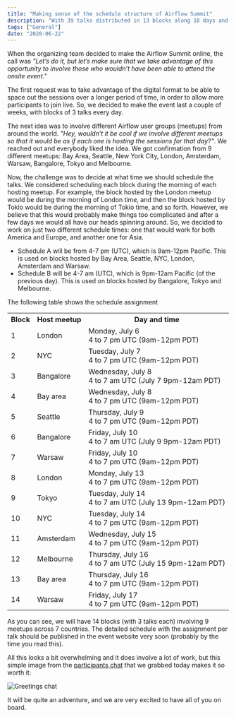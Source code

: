 ```yaml
---
title: "Making sense of the schedule structure of Airflow Summit"
description: "With 39 talks distributed in 13 blocks along 10 days and with two possible time sets, the schedule structure of Airflow Summit is a bit complex. Here we explain it in more detail, as well as the rationale behind it."
tags: ["General"]
date: "2020-06-22"
---
```


When the organizing team decided to make the Airflow Summit online, the call was *"Let’s do it, but let’s make sure that we take advantage of this opportunity to involve those who wouldn’t have been able to attend the onsite event."*

The first request was to take advantage of the digital format to be able to space out the sessions over a longer period of time, in order to allow more participants to join live. So, we decided to make the event last a couple of weeks, with blocks of 3 talks every day.

The next idea was to involve different Airflow user groups (meetups) from around the world. *"Hey, wouldn’t it be cool if we involve different meetups so that it would be as if each one is hosting the sessions for that day?"*. We reached out and everybody liked the idea. We got confirmation from 9 different meetups: Bay Area, Seattle, New York City, London, Amsterdam, Warsaw, Bangalore, Tokyo and Melbourne.

Now, the challenge was to decide at what time we should schedule the talks. We considered scheduling each block during the morning of each hosting meetup. For example, the block hosted by the London meetup would be during the morning of London time, and then the block hosted by Tokio would be during the morning of Tokio time, and so forth. However, we believe that this would probably make things too complicated and after a few days we would all have our heads spinning around. 
So, we decided to work on just two different schedule times: one that would work for both America and Europe, and another one for Asia. 

* Schedule A will be from 4-7 pm (UTC), which is 9am-12pm Pacific. This is used on blocks hosted by Bay Area, Seattle, NYC, London, Amsterdam and Warsaw.
* Schedule B will be 4-7 am (UTC), which is 9pm-12am Pacific (of the previous day). This is used on blocks hosted by Bangalore, Tokyo and Melbourne.

The following table shows the schedule assignment
    <table>
        <tbody>
            <tr>
                <th>Block</th>
                <th>Host meetup</th>
                <th>Day and time</th>
            </tr>
            <tr>
                <td>
                    1
                </td>
                <td>
                    London
                </td>
                <td>
                    Monday, July 6 <br>4 to 7 pm UTC (9am-12pm PDT)
                </td>
            </tr>
            <tr>
                <td>
                    2
                </td>
                <td>
                    NYC
                </td>
                <td>
                    Tuesday, July 7<br>4 to 7 pm UTC (9am-12pm PDT)
                </td>
            </tr>
            <tr>
                <td>
                    3
                </td>
                <td>
                    Bangalore
                </td>
                <td>
                    Wednesday, July 8<br>4 to 7 am UTC (July 7 9pm-12am PDT)
                </td>
            </tr>
            <tr>
                <td>
                    4
                </td>
                <td>
                    Bay area
                </td>
                <td>
                    Wednesday, July 8<br>4 to 7 pm UTC (9am-12pm PDT)
                </td>
            </tr>
            <tr>
                <td>
                    5
                </td>
                <td>
                    Seattle
                </td>
                <td>
                    Thursday, July 9<br>4 to 7 pm UTC (9am-12pm PDT)
                </td>
            </tr>
            <tr>
                <td>
                    6
                </td>
                <td>
                    Bangalore
                </td>
                <td>
                    Friday, July 10<br>4 to 7 am UTC (July 9 9pm-12am PDT)
                </td>
            </tr>
            <tr>
                <td>
                    7
                </td>
                <td>
                    Warsaw
                </td>
                <td>
                    Friday, July 10<br>4 to 7 pm UTC (9am-12pm PDT)
                </td>
            </tr>
            <tr>
                <td>
                    8
                </td>
                <td>
                    London
                </td>
                <td>
                    Monday, July 13<br>4 to 7 pm UTC (9am-12pm PDT)
                </td>
            </tr>
            <tr>
                <td>
                    9
                </td>
                <td>
                    Tokyo
                </td>
                <td>
                    Tuesday, July 14<br>4 to 7 am UTC (July 13 9pm-12am PDT)
                </td>
            </tr>
            <tr>
                <td>
                    10
                </td>
                <td>
                    NYC
                </td>
                <td>
                    Tuesday, July 14<br>4 to 7 pm UTC (9am-12pm PDT)
                </td>
            </tr>
            <tr>
                <td>
                    11
                </td>
                <td>
                    Amsterdam
                </td>
                <td>
                    Wednesday, July 15<br>4 to 7 pm UTC (9am-12pm PDT)
                </td>
            </tr>
            <tr>
                <td>
                    12
                </td>
                <td>
                    Melbourne
                </td>
                <td>
                    Thursday, July 16<br>4 to 7 am UTC (July 15 9pm-12am PDT)
                </td>
            </tr>
            <tr>
                <td>
                    13
                </td>
                <td>
                    Bay area
                </td>
                <td>
                    Thursday, July 16<br>4 to 7 pm UTC (9am-12pm PDT)
                </td>
            </tr>
            <tr>
                <td>
                    14
                </td>
                <td>
                    Warsaw
                </td>
                <td>
                    Friday, July 17<br>4 to 7 pm UTC (9am-12pm PDT)
                </td>
            </tr>
        </tbody>
    </table>

As you can see, we will have 14 blocks (with 3 talks each) involving 9 meetups across 7 countries. The detailed schedule with the assignment per talk should be published in the event website very soon (probably by the time you read this).

All this looks a bit overwhelming and it does involve a lot of work, but this simple image from the [participants chat](https://www.crowdcast.io/e/airflowsummit) that we grabbed today makes it so worth it:

![Greetings chat](/images/misc/airflow-greetings-chat.jpg)

It will be quite an adventure, and we are very excited to have all of you on board.
